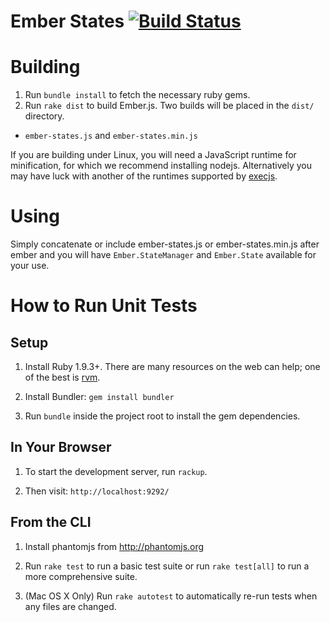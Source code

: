 # Ember States [![Build Status](https://travis-ci.org/emberjs/ember-states.png)](https://travis-ci.org/emberjs/ember-states)

# Building

1. Run `bundle install` to fetch the necessary ruby gems.
2. Run `rake dist` to build Ember.js. Two builds will be placed in the `dist/` directory.
  * `ember-states.js` and `ember-states.min.js`

If you are building under Linux, you will need a JavaScript runtime for
minification, for which we recommend installing nodejs.  Alternatively
you may have luck with another of the runtimes supported by
[execjs](https://github.com/sstephenson/execjs).

# Using

Simply concatenate or include ember-states.js or ember-states.min.js after ember
and you will have `Ember.StateManager` and `Ember.State` available for your use.

# How to Run Unit Tests

## Setup

1. Install Ruby 1.9.3+. There are many resources on the web can help;
one of the best is [rvm](https://rvm.io/).

2. Install Bundler: `gem install bundler`

3. Run `bundle` inside the project root to install the gem dependencies.

## In Your Browser

1. To start the development server, run `rackup`.

2. Then visit: `http://localhost:9292/`

## From the CLI

1. Install phantomjs from http://phantomjs.org

2. Run `rake test` to run a basic test suite or run `rake test[all]` to
   run a more comprehensive suite.

3. (Mac OS X Only) Run `rake autotest` to automatically re-run tests
   when any files are changed.
